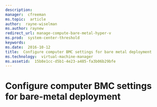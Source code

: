 ```yaml
---
description:  
manager:  cfreeman
ms.topic:  article
author:  rayne-wiselman
ms.author: raynew
redirect_url: manage-compute-bare-metal-hyper-v
ms.prod:  system-center-threshold
keywords:  
ms.date:  2016-10-12
title:  Configure computer BMC settings for bare metal deployment
ms.technology:  virtual-machine-manager
ms.assetid:  15b8e1cc-d5b1-4e23-a485-fa3b06b29bfe
---
```


# Configure computer BMC settings for bare-metal deployment
